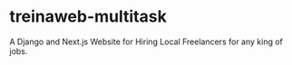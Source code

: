 # treinaweb-multitask
A Django and Next.js Website for Hiring Local Freelancers for any king of jobs.
